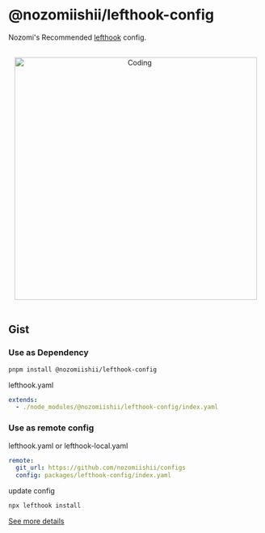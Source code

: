 # @nozomiishii/lefthook-config

Nozomi's Recommended [lefthook](https://github.com/evilmartians/lefthook) config.

<!-- Main Image -->
<br>
<div align="center">
  <img src="https://media.giphy.com/media/US7vLRTU5sAPcQcEHx/giphy.gif" alt="Coding" width="480" />
</div>
<br>

## Gist

### Use as Dependency

```sh
pnpm install @nozomiishii/lefthook-config
```

lefthook.yaml

```yaml
extends:
  - ./node_modules/@nozomiishii/lefthook-config/index.yaml
```

### Use as remote config

lefthook.yaml or lefthook-local.yaml

```yaml
remote:
  git_url: https://github.com/nozomiishii/configs
  config: packages/lefthook-config/index.yaml
```

update config

```sh
npx lefthook install
```

[See more details](https://github.com/evilmartians/lefthook/blob/master/docs/configuration.md)

